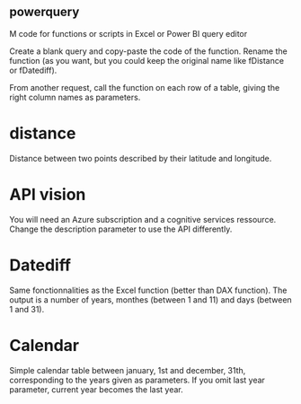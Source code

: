 ## powerquery
M code for functions or scripts in Excel or Power BI query editor

Create a blank query and copy-paste the code of the function.
Rename the function (as you want, but you could keep the original name like fDistance or fDatediff).

From another request, call the function on each row of a table, giving the right column names as parameters. 

# distance
Distance between two points described by their latitude and longitude.


# API vision
You will need an Azure subscription and a cognitive services ressource. Change the description parameter to use the API differently.


# Datediff
Same fonctionnalities as the Excel function (better than DAX function). The output is a number of years, monthes (between 1 and 11) and days (between 1 and 31).


# Calendar
Simple calendar table between january, 1st and december, 31th, corresponding to the years given as parameters. If you omit last year parameter, current year becomes the last year.
